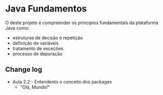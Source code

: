 
# Java Fundamentos

O deste projeto é compreender os princípios fundamentais da plataforma Java como:
- estruturas de decisão e repetição
- definição de variáveis 
- tratamento de exceções
- processo de depuração



## Change log

- Aula 2.2 - Entendento o conceito dos packages
  - "Olá, Mundo!"